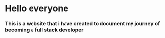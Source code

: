 # Hello everyone
### This is a website that i have created to document my journey of becoming a full stack developer

